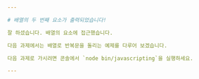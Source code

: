 ```yaml
---

# 배열의 두 번째 요소가 출력되었습니다!

잘 하셨습니다. 배열의 요소에 접근했습니다.

다음 과제에서는 배열로 반복문을 돌리는 예제를 다루어 보겠습니다.

다음 과제로 가시려면 콘솔에서 `node bin/javascripting`을 실행하세요.

---
```

